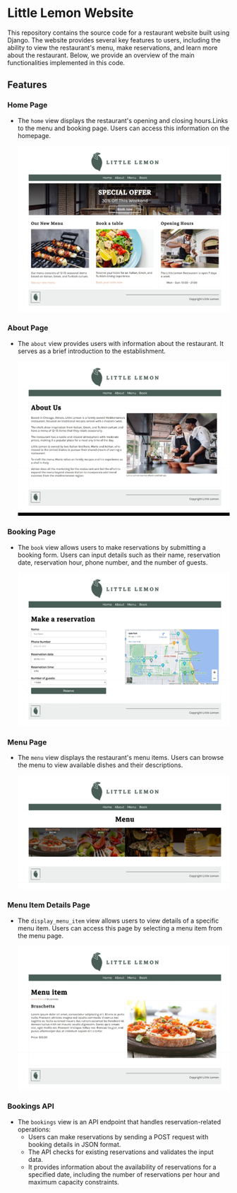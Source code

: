 # Little Lemon Website 

This repository contains the source code for a restaurant website built using Django. The website provides several key features to users, including the ability to view the restaurant's menu, make reservations, and learn more about the restaurant. Below, we provide an overview of the main functionalities implemented in this code.

## Features

### Home Page
- The `home` view displays the restaurant's opening and closing hours.Links to the menu and booking page. Users can access this information on the homepage.

   ![Home Page](screenshots/index.jpeg)

### About Page
- The `about` view provides users with information about the restaurant. It serves as a brief introduction to the establishment.

   ![About Page](screenshots/about.jpeg)

### Booking Page
- The `book` view allows users to make reservations by submitting a booking form. Users can input details such as their name, reservation date, reservation hour, phone number, and the number of guests.

   ![Booking Page](screenshots/book.jpeg)

### Menu Page
- The `menu` view displays the restaurant's menu items. Users can browse the menu to view available dishes and their descriptions.

   ![Menu Page](screenshots/menu.jpeg)

### Menu Item Details Page
- The `display_menu_item` view allows users to view details of a specific menu item. Users can access this page by selecting a menu item from the menu page.

   ![Menu Item Details Page](screenshots/menu-item.jpeg)

### Bookings API
- The `bookings` view is an API endpoint that handles reservation-related operations:
  - Users can make reservations by sending a POST request with booking details in JSON format.
  - The API checks for existing reservations and validates the input data.
  - It provides information about the availability of reservations for a specified date, including the number of reservations per hour and maximum capacity constraints.


